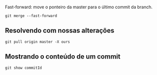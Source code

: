 
Fast-forward: move o ponteiro da master para o último commit da
branch.

```
git merge --fast-forward

```


Resolvendo com nossas alterações
--------------------------------


```
git pull origin master -X ours

```


Mostrando o conteúdo de um commit
---------------------------------

```
git show commitId

```
